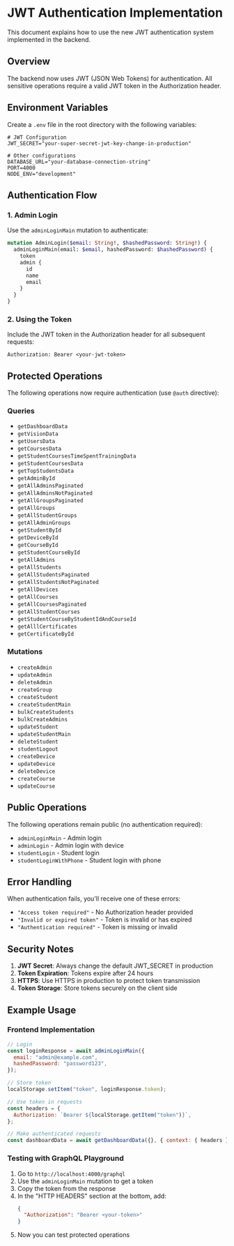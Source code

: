 # JWT Authentication Implementation

This document explains how to use the new JWT authentication system implemented in the backend.

## Overview

The backend now uses JWT (JSON Web Tokens) for authentication. All sensitive operations require a valid JWT token in the Authorization header.

## Environment Variables

Create a `.env` file in the root directory with the following variables:

```env
# JWT Configuration
JWT_SECRET="your-super-secret-jwt-key-change-in-production"

# Other configurations
DATABASE_URL="your-database-connection-string"
PORT=4000
NODE_ENV="development"
```

## Authentication Flow

### 1. Admin Login

Use the `adminLoginMain` mutation to authenticate:

```graphql
mutation AdminLogin($email: String!, $hashedPassword: String!) {
  adminLoginMain(email: $email, hashedPassword: $hashedPassword) {
    token
    admin {
      id
      name
      email
    }
  }
}
```

### 2. Using the Token

Include the JWT token in the Authorization header for all subsequent requests:

```
Authorization: Bearer <your-jwt-token>
```

## Protected Operations

The following operations now require authentication (use `@auth` directive):

### Queries

- `getDashboardData`
- `getVisionData`
- `getUsersData`
- `getCoursesData`
- `getStudentCoursesTimeSpentTrainingData`
- `getStudentCoursesData`
- `getTopStudentsData`
- `getAdminById`
- `getAllAdminsPaginated`
- `getAllAdminsNotPaginated`
- `getAllGroupsPaginated`
- `getAllGroups`
- `getAllStudentGroups`
- `getAllAdminGroups`
- `getStudentById`
- `getDeviceById`
- `getCourseById`
- `getStudentCourseById`
- `getAllAdmins`
- `getAllStudents`
- `getAllStudentsPaginated`
- `getAllStudentsNotPaginated`
- `getAllDevices`
- `getAllCourses`
- `getAllCoursesPaginated`
- `getAllStudentCourses`
- `getStudentCourseByStudentIdAndCourseId`
- `getAlllCertificates`
- `getCertificateById`

### Mutations

- `createAdmin`
- `updateAdmin`
- `deleteAdmin`
- `createGroup`
- `createStudent`
- `createStudentMain`
- `bulkCreateStudents`
- `bulkCreateAdmins`
- `updateStudent`
- `updateStudentMain`
- `deleteStudent`
- `studentLogout`
- `createDevice`
- `updateDevice`
- `deleteDevice`
- `createCourse`
- `updateCourse`

## Public Operations

The following operations remain public (no authentication required):

- `adminLoginMain` - Admin login
- `adminLogin` - Admin login with device
- `studentLogin` - Student login
- `studentLoginWithPhone` - Student login with phone

## Error Handling

When authentication fails, you'll receive one of these errors:

- `"Access token required"` - No Authorization header provided
- `"Invalid or expired token"` - Token is invalid or has expired
- `"Authentication required"` - Token is missing or invalid

## Security Notes

1. **JWT Secret**: Always change the default JWT_SECRET in production
2. **Token Expiration**: Tokens expire after 24 hours
3. **HTTPS**: Use HTTPS in production to protect token transmission
4. **Token Storage**: Store tokens securely on the client side

## Example Usage

### Frontend Implementation

```javascript
// Login
const loginResponse = await adminLoginMain({
  email: "admin@example.com",
  hashedPassword: "password123",
});

// Store token
localStorage.setItem("token", loginResponse.token);

// Use token in requests
const headers = {
  Authorization: `Bearer ${localStorage.getItem("token")}`,
};

// Make authenticated requests
const dashboardData = await getDashboardData({}, { context: { headers } });
```

### Testing with GraphQL Playground

1. Go to `http://localhost:4000/graphql`
2. Use the `adminLoginMain` mutation to get a token
3. Copy the token from the response
4. In the "HTTP HEADERS" section at the bottom, add:
   ```json
   {
     "Authorization": "Bearer <your-token>"
   }
   ```
5. Now you can test protected operations

